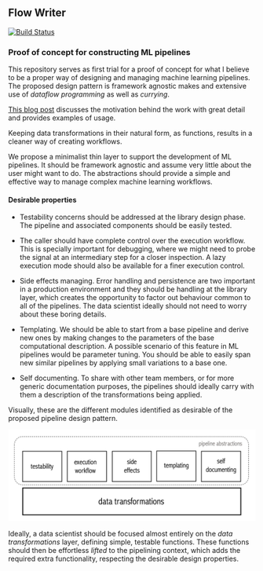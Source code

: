 ## Flow Writer
[![Build Status](https://travis-ci.org/raufer/flow-writer.svg?branch=master)](https://travis-ci.org/raufer/flow-writer)
### Proof of concept for constructing ML pipelines

This repository serves as first trial for a proof of concept for what I believe to be a proper way of designing and managing machine learning pipelines.
The proposed design pattern is framework agnostic makes and extensive use of *dataflow programming* as well as *currying*.

[This blog post](https://raufer.github.io/2018-02-08-poc-dataflow-for-ml/) discusses the motivation behind the work with great detail and provides examples of usage.

Keeping data transformations in their natural form, as functions, results in a cleaner way of creating workflows.

We propose a minimalist thin layer to support the development of ML pipelines. It should be framework agnostic and assume very little about the user might want to do. The abstractions should provide a simple and effective way to manage complex machine learning workflows.

#### Desirable properties

- Testability concerns should be addressed at the library design phase. The pipeline and associated components should be easily tested.

- The caller should have complete control over the execution workflow. This is specially important for debugging, where we might need to probe the signal at an intermediary step for a closer inspection. A lazy execution mode should also be available for a finer execution control.  

- Side effects managing. Error handling and persistence are two important in a production environment and they should be handling at the library layer, which creates the opportunity to factor out behaviour common to all of the pipelines. The data scientist ideally should not need to worry about these boring details.

- Templating. We should be able to start from a base pipeline and derive new ones by making changes to the parameters of the base computational description. A possible scenario of this feature in ML pipelines would be parameter tuning. You should be able to easily span new similar pipelines by applying small variations to a base one.

- Self documenting. To share with other team members, or for more generic documentation purposes, the pipelines should ideally carry with them a description of the transformations being applied.

Visually, these are the different modules identified as desirable of the proposed pipeline design pattern.

![Alt text](/flow_writer/properties/layer.png?raw=true "Optional Title")

Ideally, a data scientist should be focused almost entirely on the *data transformations* layer, defining simple, testable functions. These functions should then be effortless *lifted* to the pipelining context, which adds the required extra functionality, respecting the desirable design properties.
